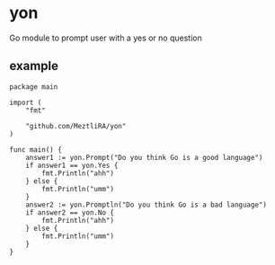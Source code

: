 # yon
Go module to prompt user with a yes or no question
## example
```
package main

import (
	"fmt"

	"github.com/MeztliRA/yon"
)

func main() {
	answer1 := yon.Prompt("Do you think Go is a good language")
	if answer1 == yon.Yes {
		fmt.Println("ahh")
	} else {
		fmt.Println("umm")
	}
	answer2 := yon.Promptln("Do you think Go is a bad language")
	if answer2 == yon.No {
		fmt.Println("ahh")
	} else {
		fmt.Println("umm")
	}
}
```